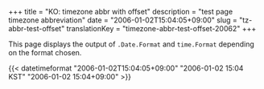 +++
title = "KO: timezone abbr with offset"
description = "test page timezone abbreviation"
date = "2006-01-02T15:04:05+09:00"
slug = "tz-abbr-test-offset"
translationKey = "timezone-abbr-test-offset-20062"
+++

This page displays the output of `.Date.Format` and `time.Format` depending on the format chosen.

<!--more-->

{{< datetimeformat "2006-01-02T15:04:05+09:00" "2006-01-02 15:04 KST" "2006-01-02 15:04+09:00" >}}
